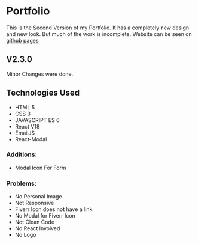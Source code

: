 # Portfolio

This is the Second Version of my Portfolio. It has a completely new design and new look.
But much of the work is incomplete.
Website can be seen on [github pages](https://saabk.github.io/portfolio/)

## **V2.3.0**

Minor Changes were done.

## **Technologies Used**

- HTML 5
- CSS 3
- JAVASCRIPT ES 6
- React V18
- EmailJS
- React-Modal

### **Additions**:

- Modal Icon For Form

### **Problems**:

- No Personal Image
- Not Responsive
- Fiverr Icon does not have a link
- No Modal for Fiverr Icon
- Not Clean Code
- No React Involved
- No Logo
